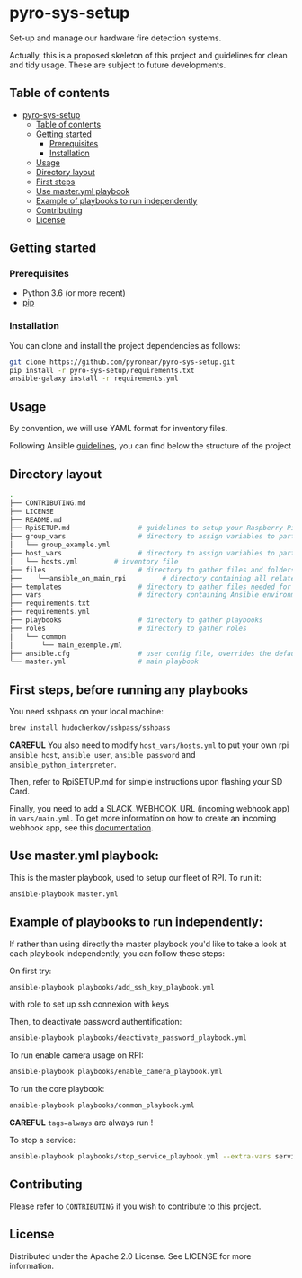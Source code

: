# pyro-sys-setup
Set-up and manage our hardware fire detection systems.

Actually, this is a proposed skeleton of this project and guidelines for clean and tidy usage. These are subject to future developments.

## Table of contents

- [pyro-sys-setup](#pyro-sys-setup)
  * [Table of contents](#table-of-contents)
  * [Getting started](#getting-started)
    + [Prerequisites](#prerequisites)
    + [Installation](#installation)
  * [Usage](#usage)
  * [Directory layout](#directory-layout)
  * [First steps](#first-steps-before-running-any-playbooks)
  * [Use master.yml playbook](#use-masteryml-playbook)
  * [Example of playbooks to run independently](#example-of-playbooks-to-run-independently)
  * [Contributing](#contributing)
  * [License](#license)

## Getting started

### Prerequisites

- Python 3.6 (or more recent)
- [pip](https://pip.pypa.io/en/stable/)

### Installation

You can clone and install the project dependencies as follows:

```bash
git clone https://github.com/pyronear/pyro-sys-setup.git
pip install -r pyro-sys-setup/requirements.txt
ansible-galaxy install -r requirements.yml
```

## Usage
By convention, we will use YAML format for inventory files.

Following Ansible [guidelines](https://docs.ansible.com/ansible/latest/user_guide/sample_setup.html), you can find below the structure of the project

## Directory layout

```bash
.
├── CONTRIBUTING.md
├── LICENSE
├── README.md
├── RpiSETUP.md                 # guidelines to setup your Raspberry Pi before using this repository
├── group_vars		            # directory to assign variables to particular groups
│   └── group_example.yml       
├── host_vars                   # directory to assign variables to particular systems
│   └── hosts.yml         # inventory file 
├── files                       # directory to gather files and folders needed for system roles/tasks
├──    └──ansible_on_main_rpi         # directory containing all related ansible files needed for master rpi to run playbooks
├── templates                   # directory to gather files needed for templating
├── vars                        # directory containing Ansible environment variables (see main.yml.dist for template)
├── requirements.txt
├── requirements.yml
├── playbooks                   # directory to gather playbooks
├── roles                       # directory to gather roles
│   └── common
│       └── main_exemple.yml
├── ansible.cfg                 # user config file, overrides the default config if present
└── master.yml                  # main playbook
```

## First steps, before running any playbooks

You need sshpass on your local machine:
````bash
brew install hudochenkov/sshpass/sshpass
````

**CAREFUL** You also need to modify `host_vars/hosts.yml` to put your own rpi `ansible_host`, `ansible_user`, `ansible_password` and `ansible_python_interpreter`.

Then, refer to RpiSETUP.md for simple instructions upon flashing your SD Card.

Finally, you need to add a SLACK_WEBHOOK_URL (incoming webhook app) in `vars/main.yml`. To get more information on how to create an incoming webhook app, see this [documentation](https://api.slack.com/tutorials/slack-apps-hello-world).

## Use master.yml playbook:
This is the master playbook, used to setup our fleet of RPI. To run it:

```bash
ansible-playbook master.yml
```

## Example of playbooks to run independently:

If rather than using directly the master playbook you'd like to take a look at each playbook independently, you can follow these steps:

On first try:
````bash
ansible-playbook playbooks/add_ssh_key_playbook.yml
````
with role to set up ssh connexion with keys

Then, to deactivate password authentification:
````bash
ansible-playbook playbooks/deactivate_password_playbook.yml
````

To run enable camera usage on RPI:
```bash
ansible-playbook playbooks/enable_camera_playbook.yml
```

To run the core playbook:
```bash
ansible-playbook playbooks/common_playbook.yml
```
**CAREFUL** `tags=always` are always run ! 

To stop a service:
```bash
ansible-playbook playbooks/stop_service_playbook.yml --extra-vars service=docker
```

## Contributing
Please refer to `CONTRIBUTING` if you wish to contribute to this project.

## License 
Distributed under the Apache 2.0 License. See LICENSE for more information.





